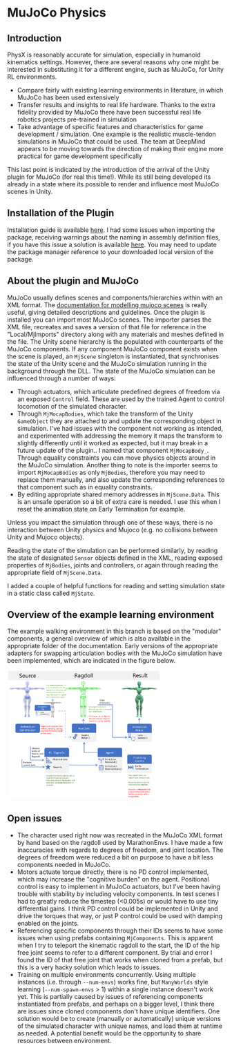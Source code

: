 # MuJoCo Physics
## Introduction
PhysX is reasonably accurate for simulation, especially in humanoid kinematics settings. However, there are several reasons why one might be interested in substituting it for a different engine, such as MuJoCo, for Unity RL environments. 
* Compare fairly with existing learning environments in literature, in which MuJoCo has been used extensively
* Transfer results and insights to real life hardware. Thanks to the extra fidelity provided by MuJoCo there have been successful real life robotics projects pre-trained in simulation
* Take advantage of specific features and characteristics for game development / simulation. One example is the realistic muscle-tendon simulations in MuJoCo that could be used. The team at DeepMind appears to be moving towards the direction of making their engine more practical for game development specifically

This last point is indicated by the introduction of the arrival of the Unity plugin for MuJoCo (for real this time!). While its still being developed its already in a state where its possible to render and influence most MuJoCo scenes in Unity. 

## Installation of the Plugin
Installation guide is available [here](https://mujoco.readthedocs.io/en/latest/unity.html). I had some issues when importing the package, receiving warnings about the naming in assembly definition files, if you have this issue a solution is available [here](https://github.com/deepmind/mujoco/issues/129). You may need to update the package manager reference to your downloaded local version of the package.

## About the plugin and MuJoCo
MuJoCo usually defines scenes and components/hierarchies within with an XML format. The [documentation for modelling mujoco scenes](https://mujoco.readthedocs.io/en/latest/modeling.html) is really useful, giving detailed descriptions and guidelines. Once the plugin is installed you can import most MuJoCo scenes. The importer parses the XML file, recreates and saves a version of that file for reference in the "Local/MjImports" directory along with any materials and meshes defined in the file. The Unity scene hierarchy is the populated with counterparts of the MuJoCo components. If any component MuJoCo component exists when the scene is played, an `MjScene` singleton is instantiated, that synchronises the state of the Unity scene and the MuJoCo simulation running in the background through the DLL. The state of the MuJoCo simulation can be influenced through a number of ways:
* Through actuators, which articulate predefined degrees of freedom via an exposed `Control` field. These are used by the trained Agent to control locomotion of the simulated character.
* Through `MjMocapBodies`, which take the transform of the Unity `GameObject` they are attached to and update the corresponding object in simulation. I've had issues with the component not working as intended, and experimented with addressing the memory it maps the transform to slightly differently until it worked as expected, but it may break in a future update of the plugin.. I named that component `MjMocapBody_`. Through equality constraints you can move physics objects around in the MuJoCo simulation. Another thing to note is the importer seems to import `MjMocapBodies` as only `MjBodies`, therefore you may need to replace them manually, and also update the corresponding references to that component such as in equality constraints.
* By editing appropriate shared memory addresses in `MjScene.Data`. This is an unsafe operation so a bit of extra care is needed. I use this when I reset the animation state on Early Termination for example.

Unless you impact the simulation through one of these ways, there is no interaction between Unity physics and Mujoco (e.g. no collisions between Unity and Mujoco objects).

Reading the state of the simulation can be performed similarly, by reading the state of designated `Sensor` objects defined in the XML, reading exposed properties of `MjBodies`, joints and controllers, or again through reading the appropriate field of `MjScene.Data`.

I added a couple of helpful functions for reading and setting simulation state in a static class called `MjState`.



## Overview of the example learning environment

The example walking environment in this branch is based on the "modular" components, a general overview of which is also available in the appropriate folder of the documentation. Early versions of the appropriate adapters for swapping articulation bodies with the MuJoCo simulation have been implemented, which are indicated in the figure below. 

<img src="../img/mujoco-physics/MuJoCo_port_todo_v3.png" width="70%" alt="Image illustrating the agent interfacing with the Reward Signal, which combines the rewards from various Reward Sources, and the Observation Signal which takes an empty VectorSensor from the agent and fills it with its observation sources." />

## Open issues
* The character used right now was recreated in the MuJoCo XML format by hand based on the ragdoll used by MarathonEnvs. I have made a few inaccuracies with regards to degrees of freedom, and joint location. The degrees of freedom were reduced a bit on purpose to have a bit less components needed in MuJoCo.
* Motors actuate torque directly, there is no PD control implemented, which may increase the "cognitive burden" on the agent. Positional control is easy to implement in MuJoCo actuators, but I've been having trouble with stability by including velocity components. In test scenes I had to greatly reduce the timestep (<0.005s) or would have to use tiny differential gains. I think PD control could be implemented in Unity and drive the torques that way, or just P control could be used with damping enabled on the joints.
* Referencing specific components through their IDs seems to have some issues when using prefabs containing `MjComponents`. This is apparent when I try to teleport the kinematic ragdoll to the start, the ID of the hip free joint seems to refer to a different component. By trial and error I found the ID of that free joint that works when cloned from a prefab, but this is a very hacky solution which leads to issues.
* Training on multiple environments concurrently. Using multiple instances (i.e. through `--num-envs`) works fine, but `ManyWorlds` style learning (`--num-spawn-envs` > 1) within a single instance doesn't work yet. This is partially caused by issues of referencing components instantiated from prefabs, and perhaps on a bigger level, I think there are issues since cloned components don't have unique identifiers. One solution would be to create (manually or automatically) unique versions of the simulated character with unique names, and load them at runtime as needed. A potential benefit would be the opportunity to share resources between environment. 
